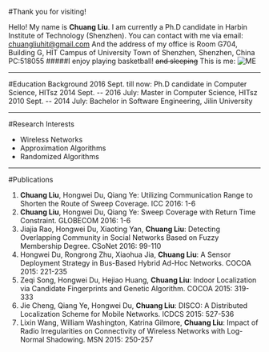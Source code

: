 #Thank you for visiting!

Hello! My name is **Chuang Liu**.
I am currently a Ph.D candidate in Harbin Institute of Technology (Shenzhen).
You can contact with me via email: chuangliuhit@gmail.com
And the address of my office is Room G704, Building G, HIT Campus of University Town of Shenzhen, Shenzhen, China  PC:518055
#####I enjoy playing basketball! ~~and sleeping~~
This is me:
![ME](http://www.idunetwork.com/images/chuang.jpg)

---

#Education Background
2016 Sept. till now: Ph.D candidate in Computer Science, HITsz
2014 Sept. -- 2016 July: Master in Computer Science, HITsz
2010 Sept. -- 2014 July: Bachelor in Software Engineering, Jilin University

---

#Research Interests

- Wireless Networks
- Approximation Algorithms
- Randomized Algorithms

---

#Publications

1. **Chuang Liu**, Hongwei Du, Qiang Ye:
Utilizing Communication Range to Shorten the Route of Sweep Coverage. ICC 2016: 1-6
2. **Chuang Liu**, Hongwei Du, Qiang Ye:
Sweep Coverage with Return Time Constraint. GLOBECOM 2016: 1-6
1. Jiajia Rao, Hongwei Du, Xiaoting Yan, **Chuang Liu**:
Detecting Overlapping Community in Social Networks Based on Fuzzy Membership Degree. CSoNet 2016: 99-110
3. Hongwei Du, Rongrong Zhu, Xiaohua Jia, **Chuang Liu**:
A Sensor Deployment Strategy in Bus-Based Hybrid Ad-Hoc Networks. COCOA 2015: 221-235
4. Zeqi Song, Hongwei Du, Hejiao Huang, **Chuang Liu**:
Indoor Localization via Candidate Fingerprints and Genetic Algorithm. COCOA 2015: 319-333
5. Jie Cheng, Qiang Ye, Hongwei Du, **Chuang Liu**:
DISCO: A Distributed Localization Scheme for Mobile Networks. ICDCS 2015: 527-536
6. Lixin Wang, William Washington, Katrina Gilmore, **Chuang Liu**:
Impact of Radio Irregularities on Connectivity of Wireless Networks with Log-Normal Shadowing. MSN 2015: 250-257
